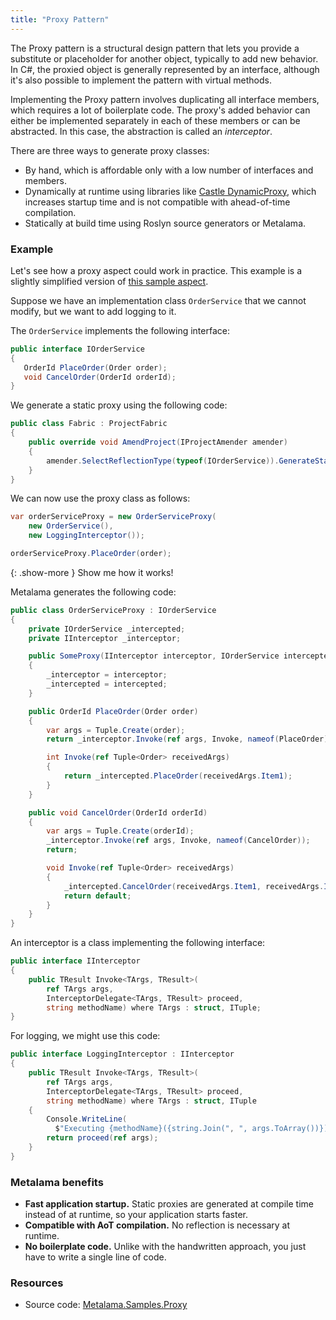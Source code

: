 ```yaml
---
title: "Proxy Pattern"
---
```


The Proxy pattern is a structural design pattern that lets you provide a substitute or placeholder for another object,
typically to add new behavior. In C#, the proxied object is generally represented by an interface, although it's also
possible to implement the pattern with virtual methods.

Implementing the Proxy pattern involves duplicating all interface members, which requires a lot of boilerplate code. The
proxy's added behavior can either be implemented separately in each of these members or can be abstracted. In this case,
the abstraction is called an _interceptor_.

There are three ways to generate proxy classes:

* By hand, which is affordable only with a low number of interfaces and members.
* Dynamically at runtime using libraries
  like [Castle DynamicProxy](https://github.com/castleproject/Core/blob/master/docs/dynamicproxy.md), which increases
  startup time and is not compatible with ahead-of-time compilation.
* Statically at build time using Roslyn source generators or Metalama.

### Example

Let's see how a proxy aspect could work in practice. This example is a slightly simplified version
of [this sample aspect](https://github.com/postsharp/Metalama.Samples/tree/release/2025.0/examples/Metalama.Samples.Proxy).

Suppose we have an implementation class `OrderService` that we cannot modify, but we want to add logging to it.

The `OrderService` implements the following interface:

```csharp
public interface IOrderService
{
   OrderId PlaceOrder(Order order);
   void CancelOrder(OrderId orderId);
}
```

We generate a static proxy using the following code:

```csharp
public class Fabric : ProjectFabric
{
    public override void AmendProject(IProjectAmender amender)
    {
        amender.SelectReflectionType(typeof(IOrderService)).GenerateStaticProxy();
    }
}
```

We can now use the proxy class as follows:

```csharp
var orderServiceProxy = new OrderServiceProxy(
    new OrderService(),
    new LoggingInterceptor());

orderServiceProxy.PlaceOrder(order);
```

{: .show-more }
Show me how it works!

Metalama generates the following code:

```csharp
public class OrderServiceProxy : IOrderService
{
    private IOrderService _intercepted;
    private IInterceptor _interceptor;

    public SomeProxy(IInterceptor interceptor, IOrderService intercepted)
    {
        _interceptor = interceptor;
        _intercepted = intercepted;
    }

    public OrderId PlaceOrder(Order order)
    {
        var args = Tuple.Create(order);
        return _interceptor.Invoke(ref args, Invoke, nameof(PlaceOrder));

        int Invoke(ref Tuple<Order> receivedArgs)
        {
            return _intercepted.PlaceOrder(receivedArgs.Item1);
        }
    }

    public void CancelOrder(OrderId orderId)
    {
        var args = Tuple.Create(orderId);
        _interceptor.Invoke(ref args, Invoke, nameof(CancelOrder));
        return;

        void Invoke(ref Tuple<Order> receivedArgs)
        {
            _intercepted.CancelOrder(receivedArgs.Item1, receivedArgs.Item2);
            return default;
        }
    }
}
```

An interceptor is a class implementing the following interface:

```csharp
public interface IInterceptor
{
    public TResult Invoke<TArgs, TResult>(
        ref TArgs args,
        InterceptorDelegate<TArgs, TResult> proceed,
        string methodName) where TArgs : struct, ITuple;
}
```

For logging, we might use this code:

```csharp
public interface LoggingInterceptor : IInterceptor
{
    public TResult Invoke<TArgs, TResult>(
        ref TArgs args,
        InterceptorDelegate<TArgs, TResult> proceed,
        string methodName) where TArgs : struct, ITuple
    {
        Console.WriteLine(
          $"Executing {methodName}({string.Join(", ", args.ToArray())})");
        return proceed(ref args);
    }
}
```

### Metalama benefits

* **Fast application startup.** Static proxies are generated at compile time instead of at runtime, so your application
  starts faster.
* **Compatible with AoT compilation.** No reflection is necessary at runtime.
* **No boilerplate code.** Unlike with the handwritten approach, you just have to write a single line of code.

### Resources

* Source
  code: [Metalama.Samples.Proxy](https://github.com/postsharp/Metalama.Samples/tree/release/2025.0/examples/Metalama.Samples.Proxy)
